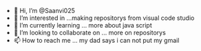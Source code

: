 - 👋 Hi, I’m @Saanvi025
- 👀 I’m interested in ...making repositorys from visual code studio
- 🌱 I’m currently learning ... more about java script
- 💞️ I’m looking to collaborate on ... more on repositorys
- 📫 How to reach me ... my dad says i can not put my gmail

<!---
Saanvi025/Saanvi025 is a ✨ special ✨ repository because its `README.md` (this file) appears on your GitHub profile.
You can click the Preview link to take a look at your changes.a
--->
